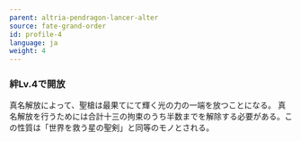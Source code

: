 ```yaml
---
parent: altria-pendragon-lancer-alter
source: fate-grand-order
id: profile-4
language: ja
weight: 4
---
```


### 絆Lv.4で開放

真名解放によって、聖槍は最果てにて輝く光の力の一端を放つことになる。
真名解放を行うためには合計十三の拘束のうち半数までを解除する必要がある。この性質は「世界を救う星の聖剣」と同等のモノとされる。
